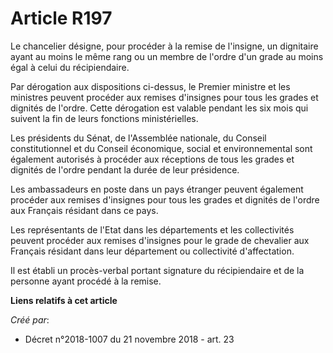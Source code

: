 # Article R197

Le chancelier désigne, pour procéder à la remise de l'insigne, un dignitaire ayant au moins le même rang ou un membre de
l'ordre d'un grade au moins égal à celui du récipiendaire.

Par dérogation aux dispositions ci-dessus, le Premier ministre et les ministres peuvent procéder aux remises d'insignes pour
tous les grades et dignités de l'ordre. Cette dérogation est valable pendant les six mois qui suivent la fin de leurs
fonctions ministérielles.

Les présidents du Sénat, de l'Assemblée nationale, du Conseil constitutionnel et du Conseil économique, social et
environnemental sont également autorisés à procéder aux réceptions de tous les grades et dignités de l'ordre pendant la durée
de leur présidence.

Les ambassadeurs en poste dans un pays étranger peuvent également procéder aux remises d'insignes pour tous les grades et
dignités de l'ordre aux Français résidant dans ce pays.

Les représentants de l'Etat dans les départements et les collectivités peuvent procéder aux remises d'insignes pour le grade
de chevalier aux Français résidant dans leur département ou collectivité d'affectation.

Il est établi un procès-verbal portant signature du récipiendaire et de la personne ayant procédé à la remise.

**Liens relatifs à cet article**

_Créé par_:

  - Décret n°2018-1007 du 21 novembre 2018 - art. 23
